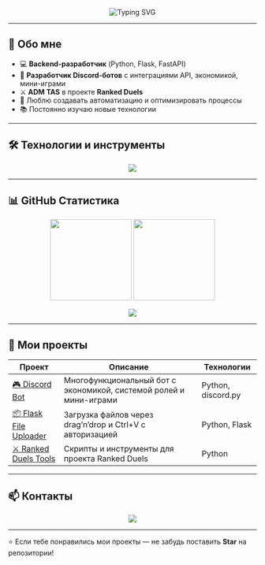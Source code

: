 <!-- БАННЕР -->
<p align="center">
  <img src="https://readme-typing-svg.demolab.com?font=Fira+Code&size=28&duration=3000&pause=1000&color=00D8FF&center=true&vCenter=true&width=800&lines=Привет!+Я+Кай+👋;Backend+Developer+%7C+Python+🐍;Discord+Bot+Developer+🤖;ADM+TAS+в+Ranked+Duels+⚔️" alt="Typing SVG" />
</p>

---

## 🚀 Обо мне

- 💻 **Backend-разработчик** (Python, Flask, FastAPI)
- 🤖 **Разработчик Discord-ботов** с интеграциями API, экономикой, мини-играми
- ⚔️ **ADM TAS** в проекте **Ranked Duels**
- 🎯 Люблю создавать автоматизацию и оптимизировать процессы
- 📚 Постоянно изучаю новые технологии

---

## 🛠️ Технологии и инструменты

<p align="center">
  <img src="https://skillicons.dev/icons?i=python,flask,fastapi,sqlite,postgresql,git,github,linux,vscode,discord,bots" />
</p>

---

## 📊 GitHub Статистика

<p align="center">
  <img src="https://github-readme-stats.vercel.app/api?username=tessiebl0&show_icons=true&theme=tokyonight&hide_border=true" height="165px" />
  <img src="https://github-readme-streak-stats.herokuapp.com/?user=tessiebl0&theme=tokyonight&hide_border=true" height="165px" />
</p>

<p align="center">
  <img src="https://github-readme-stats.vercel.app/api/top-langs/?username=tessiebl0&layout=compact&theme=tokyonight&hide_border=true" />
</p>

---

## 🌟 Мои проекты

| Проект | Описание | Технологии |
|--------|----------|------------|
| [🎮 Discord Bot](https://github.com/USERNAME/DISCORD-BOT) | Многофункциональный бот с экономикой, системой ролей и мини-играми | Python, discord.py |
| [📦 Flask File Uploader](https://github.com/USERNAME/FLASK-UPLOADER) | Загрузка файлов через drag’n’drop и Ctrl+V с авторизацией | Python, Flask |
| [⚔️ Ranked Duels Tools](https://github.com/USERNAME/RANKED-DUELS) | Скрипты и инструменты для проекта Ranked Duels | Python |

---

## 📫 Контакты

<p align="center">
  <a href="https://discord.com/users/1212710936859901992"><img src="https://img.shields.io/badge/Discord-%235865F2.svg?&style=for-the-badge&logo=discord&logoColor=white" /></a>
</p>

---

⭐ Если тебе понравились мои проекты — не забудь поставить **Star** на репозитории!
